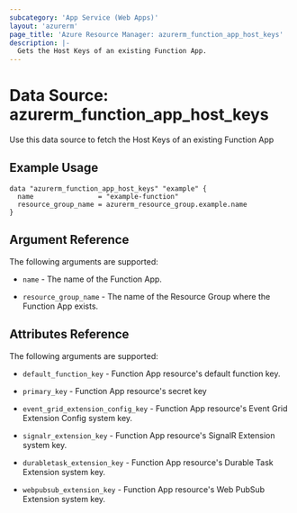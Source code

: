 ```yaml
---
subcategory: 'App Service (Web Apps)'
layout: 'azurerm'
page_title: 'Azure Resource Manager: azurerm_function_app_host_keys'
description: |-
  Gets the Host Keys of an existing Function App.
---
```


# Data Source: azurerm_function_app_host_keys

Use this data source to fetch the Host Keys of an existing Function App

## Example Usage

```hcl
data "azurerm_function_app_host_keys" "example" {
  name                = "example-function"
  resource_group_name = azurerm_resource_group.example.name
}
```

## Argument Reference

The following arguments are supported:

- `name` - The name of the Function App.

- `resource_group_name` - The name of the Resource Group where the Function App exists.

## Attributes Reference

The following arguments are supported:

- `default_function_key` - Function App resource's default function key.

- `primary_key` - Function App resource's secret key

- `event_grid_extension_config_key` - Function App resource's Event Grid Extension Config system key.

- `signalr_extension_key` - Function App resource's SignalR Extension system key.

- `durabletask_extension_key` - Function App resource's Durable Task Extension system key.

- `webpubsub_extension_key` - Function App resource's Web PubSub Extension system key.
